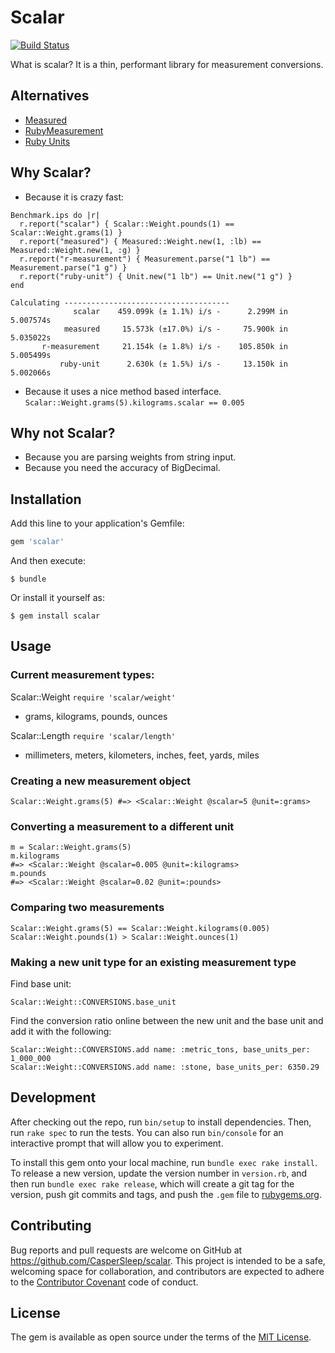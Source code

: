 # Scalar
[![Build Status](https://travis-ci.org/CasperSleep/scalar.svg?branch=master)](https://travis-ci.org/CasperSleep/scalar)

What is scalar? It is a thin, performant library for measurement conversions.

## Alternatives

- [Measured](https://github.com/Shopify/measured)
- [RubyMeasurement](https://github.com/mhuggins/ruby-measurement)
- [Ruby Units](https://github.com/olbrich/ruby-units)

## Why Scalar?
- Because it is crazy fast:
```
Benchmark.ips do |r|
  r.report("scalar") { Scalar::Weight.pounds(1) == Scalar::Weight.grams(1) }
  r.report("measured") { Measured::Weight.new(1, :lb) == Measured::Weight.new(1, :g) }
  r.report("r-measurement") { Measurement.parse("1 lb") == Measurement.parse("1 g") }
  r.report("ruby-unit") { Unit.new("1 lb") == Unit.new("1 g") }
end

Calculating -------------------------------------
              scalar    459.099k (± 1.1%) i/s -      2.299M in   5.007574s
            measured     15.573k (±17.0%) i/s -     75.900k in   5.035022s
       r-measurement     21.154k (± 1.8%) i/s -    105.850k in   5.005499s
           ruby-unit      2.630k (± 1.5%) i/s -     13.150k in   5.002066s
```

- Because it uses a nice method based interface.
`Scalar::Weight.grams(5).kilograms.scalar == 0.005`

## Why not Scalar?
- Because you are parsing weights from string input.
- Because you need the accuracy of BigDecimal.

## Installation

Add this line to your application's Gemfile:

```ruby
gem 'scalar'
```

And then execute:

    $ bundle

Or install it yourself as:

    $ gem install scalar

## Usage

### Current measurement types:
Scalar::Weight `require 'scalar/weight'`
- grams, kilograms, pounds, ounces

Scalar::Length `require 'scalar/length'`
- millimeters, meters, kilometers, inches, feet, yards, miles

### Creating a new measurement object
`Scalar::Weight.grams(5) #=> <Scalar::Weight @scalar=5 @unit=:grams>`

### Converting a measurement to a different unit
```
m = Scalar::Weight.grams(5)
m.kilograms
#=> <Scalar::Weight @scalar=0.005 @unit=:kilograms>
m.pounds
#=> <Scalar::Weight @scalar=0.02 @unit=:pounds>
```

### Comparing two measurements
```
Scalar::Weight.grams(5) == Scalar::Weight.kilograms(0.005)
Scalar::Weight.pounds(1) > Scalar::Weight.ounces(1)
```

### Making a new unit type for an existing measurement type
Find base unit:

`Scalar::Weight::CONVERSIONS.base_unit`

Find the conversion ratio online between the new unit and the base unit and add it with the following:
```
Scalar::Weight::CONVERSIONS.add name: :metric_tons, base_units_per: 1_000_000
Scalar::Weight::CONVERSIONS.add name: :stone, base_units_per: 6350.29
```

## Development

After checking out the repo, run `bin/setup` to install dependencies. Then, run `rake spec` to run the tests. You can also run `bin/console` for an interactive prompt that will allow you to experiment.

To install this gem onto your local machine, run `bundle exec rake install`. To release a new version, update the version number in `version.rb`, and then run `bundle exec rake release`, which will create a git tag for the version, push git commits and tags, and push the `.gem` file to [rubygems.org](https://rubygems.org).

## Contributing

Bug reports and pull requests are welcome on GitHub at https://github.com/CasperSleep/scalar. This project is intended to be a safe, welcoming space for collaboration, and contributors are expected to adhere to the [Contributor Covenant](http://contributor-covenant.org) code of conduct.


## License

The gem is available as open source under the terms of the [MIT License](http://opensource.org/licenses/MIT).

